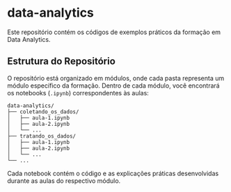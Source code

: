 # data-analytics

Este repositório contém os códigos de exemplos práticos da formação em Data Analytics.

## Estrutura do Repositório

O repositório está organizado em módulos, onde cada pasta representa um módulo específico da formação. Dentro de cada módulo, você encontrará os notebooks (`.ipynb`) correspondentes às aulas:

```
data-analytics/
├── coletando_os_dados/
│   ├── aula-1.ipynb
│   ├── aula-2.ipynb
│   └── ...
├── tratando_os_dados/
│   ├── aula-1.ipynb
│   ├── aula-2.ipynb
│   └── ...
└── ...
```

Cada notebook contém o código e as explicações práticas desenvolvidas durante as aulas do respectivo módulo.
